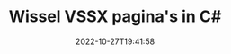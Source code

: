 ---
############################# Static ############################
layout: "auto-gen-merger"
date: 2022-10-27T19:41:58
draft: false
otherformats: dotx epub html mht mhtml odp ods odt one otp ott pdf pps ppsx ppt pptx

############################# Head ############################
head_title: "Ruil en ruil VSSX pagina's in C#"
head_description: "Wissel en ruil posities van twee pagina's binnen een VSSX bestand in C# met behulp van de API voor het samenvoegen van documenten."

############################# Header ############################
title: "Wissel VSSX pagina's in C#"
description: "Verwissel VSSX pagina's met een paar regels .NET code."
bg_image: "https://cms.admin.containerize.com/templates/aspose/App_Themes/V3/images/bg/header1.png"
bg_overlay: false
button:
    enable: true
    icon: "fas fa-arrow-down"
    label: "Download gratis proefversie"
    link: "https://downloads.groupdocs.com/merger/net"

############################# SubMenu ############################
submenu:
    enable: true

    left:
        img_alt: "GroupDocs.Merger for .NET"
        image: "https://cms.admin.containerize.com/templates/groupdocs/images/product-logos/90x90-noborder/groupdocs-merger-net.png"
        product: "GroupDocs.Merger"
        platform: ".NET"

    middle:
        button:

            # button loop
            - link: "https://apireference.groupdocs.com/merger/net"
              text: "API-referentie"

            # button loop
            - link: "https://github.com/groupdocs-merger"
              text: "Codevoorbeelden"

            # button loop
            - link: "https://products.groupdocs.app/merger/family"
              text: "Live demo's"

            # button loop
            - link: "https://purchase.groupdocs.com/pricing/merger/net"
              text: "Prijzen"

    right:
        link_download: "https://downloads.groupdocs.com/merger"
        link_learn: "https://docs.groupdocs.com/merger/net"
        link_buy: "https://purchase.groupdocs.com"

############################# About ############################
about:
    enable: true
    title: "Over GroupDocs.Merger for .NET API"
    content: |
        [GroupDocs.Merger for .NET](/nl/merger/net/) biedt een eenvoudige oplossing om veilig samen te voegen en te splitsen tussen een breed scala aan documentformaten, waaronder PDF, Microsoft Office (Word, Excel, PowerPoint , OneNote), OpenDocument, HTML, afbeeldingen en vele andere binnen .NET applicaties. Door slechts een paar regels code toe te voegen, kunt u verschillende documentbewerkingen uitvoeren, zoals verplaatsen, verwijderen, roteren, verwisselen, extraheren of de oriëntatie van pagina's in de documenten wijzigen. De API voor het samenvoegen van documenten ondersteunt ook het bekijken van een voorbeeld van documentpagina's als afbeelding om de documentstructuur, opmaak en inhoud op de pagina te analyseren.
        
        GroupDocs.Merger API is de juiste keuze voor bedrijfsoplossingen die functies voor het wisselen van bestandspagina's nodig hebben. Deze API's worden goed ondersteund op alle belangrijke besturingssystemen en platforms, waaronder .NET Framework, .NET Standard, .NET Core, Mono.

############################# Steps ############################
steps:
    enable: true
    title_left: "Verwissel VSSX Bestandspagina's in .NET"
    content_left: |
        [GroupDocs.Merger for .NET](/nl/merger/net/) maakt het gemakkelijk voor C# ontwikkelaars om pagina's binnen een VSSX bestand te wisselen door een paar eenvoudige stappen te implementeren .
        
        * Initialiseer **SwapOptions** om paginanummers op te geven die moeten worden uitgewisseld.
        * Maak een nieuw exemplaar van **Merger** en geef het brondocumentpad door als een constructorparameter.
        * Roep **SwapPages** aan en geef het object **SwapOptions** door.
        * Roep **Save** aan en geef het bestandspad op om het resulterende document op te slaan.

    title_right: "systeem vereisten"
    content_right: |
        GroupDocs.Merger for .NET API's worden ondersteund op alle belangrijke platforms en besturingssystemen. Voordat u de onderstaande code uitvoert, moet u ervoor zorgen dat de volgende vereisten op uw systeem zijn geïnstalleerd.

        * Besturingssystemen: Microsoft Windows, Linux, MacOS
        * Ontwikkelomgevingen: Visual Studio, Xamarin, MonoDevelop
        * Kaders: .NET Framework, .NET Standard, .NET Core, Mono
        * Download de nieuwste versie van GroupDocs.Merger for .NET van [NuGet](https://www.nuget.org/packages/groupdocs.merger)
         
    code: |
     {{% merger/additional-styles %}}
     {{< merger/code-merger title="Hoe VSSX bestandspagina's te wisselen met behulp van C# voorbeeldcode">}}

        ```csharp    
        // Verwissel VSSX bestandspagina's met de GroupDocs.Merger API
        int pageNumber1 = 6;
        int pageNumber2 = 1;

        // Initialiseer de klasse SwapOptions om paginanummers op te geven om te wisselen
        SwapOptions swapOptions = new SwapOptions(pageNumber2, pageNumber1);

        // Instantie van fusie met invoer VSSX document
        using (Merger merger = new Merger("input.vssx"))
          {
            // Roep de SwapPages-methode aan en geef het SwapOptions-object eraan door
            merger.SwapPages(swapOptions);
    
            // Roep de methode Opslaan aan en geef het gewenste bestandspad door om het uitvoerdocument op te slaan
            merger.Save("output.vssx");
          }
        ```
     {{< /merger/code-merger >}}

############################# Demos ############################
demos:
    enable: true
    title: "Live demo's - Verwissel VSSX bestandspagina's online"
    content: |
       Ruil VSSX bestandspagina's nu direct door naar de website [GroupDocs.Merger Live Demos](https://products.groupdocs.app/splitter/swap-pages/vssx) te gaan.
       De live demo heeft de volgende voordelen.
        
############################# About Formats ############################
about_formats:
    enable: true

############################# More Formats ############################
more_formats:
    enable: true
    title: "Pagina's van andere bestandsindelingen omwisselen"
    content: |
        .NET documenteert API voor fusie en splitsing voor bestandsindelingen en afbeeldingen. Verwissel enkele van de populaire bestandsindelingen zoals hieronder vermeld.

############################# Back to top ###############################
back_to_top:
    enable: true
---